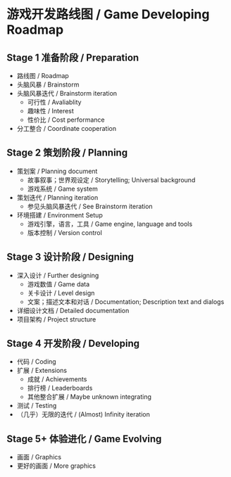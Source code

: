 # 游戏开发路线图 / Game Developing Roadmap

## Stage 1 准备阶段 / Preparation

* 路线图 / Roadmap
* 头脑风暴 / Brainstorm
* 头脑风暴迭代 / Brainstorm iteration
  * 可行性 / Avaliablity
  * 趣味性 / Interest
  * 性价比 / Cost performance
* 分工整合 / Coordinate cooperation

## Stage 2 策划阶段 / Planning

* 策划案 / Planning document
  * 故事叙事；世界观设定 / Storytelling; Universal background
  * 游戏系统 / Game system
* 策划迭代 / Planning iteration
  * 参见头脑风暴迭代 / See Brainstorm iteration
* 环境搭建 / Environment Setup
  * 游戏引擎，语言，工具 / Game engine, language and tools
  * 版本控制 / Version control

## Stage 3 设计阶段 / Designing

* 深入设计 / Further designing
  * 游戏数值 / Game data
  * 关卡设计 / Level design
  * 文案；描述文本和对话 / Documentation; Description text and dialogs
* 详细设计文档 / Detailed documentation
* 项目架构 / Project structure

## Stage 4 开发阶段 / Developing

* 代码 / Coding
* 扩展 / Extensions
  * 成就 / Achievements
  * 排行榜 / Leaderboards
  * 其他整合扩展 / Maybe unknown integrating
* 测试 / Testing
* （几乎）无限的迭代 / (Almost) Infinity iteration

## Stage 5+ 体验进化 / Game Evolving

* 画面 / Graphics
* 更好的画面 / More graphics
